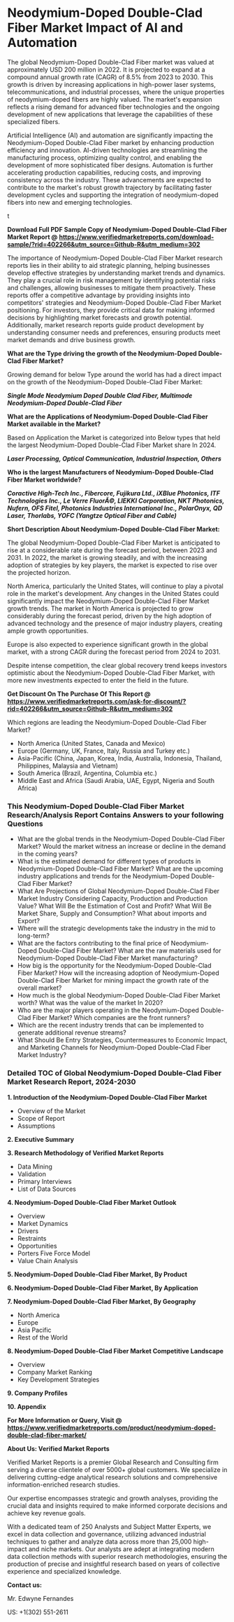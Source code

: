 <meta name="title" content="Global Neodymium-Doped Double-Clad Fiber Market Impact of AI and Automation"><meta name="description" content="The global Neodymium-Doped Double-Clad Fiber market was valued at approximately USD 200 million in 2022. It is projected to expand at a compound annual growth rate (CA"><meta name="title" content="Neodymium-Doped Double-Clad Fiber Market Size, Share, Scope, Trends, Growth, Opportunities, Analysis, Forecast"><h1>Neodymium-Doped Double-Clad Fiber Market Impact of AI and Automation</h1><p>The global Neodymium-Doped Double-Clad Fiber market was valued at approximately USD 200 million in 2022. It is projected to expand at a compound annual growth rate (CAGR) of 8.5% from 2023 to 2030. This growth is driven by increasing applications in high-power laser systems, telecommunications, and industrial processes, where the unique properties of neodymium-doped fibers are highly valued. The market's expansion reflects a rising demand for advanced fiber technologies and the ongoing development of new applications that leverage the capabilities of these specialized fibers.</p><p>Artificial Intelligence (AI) and automation are significantly impacting the Neodymium-Doped Double-Clad Fiber market by enhancing production efficiency and innovation. AI-driven technologies are streamlining the manufacturing process, optimizing quality control, and enabling the development of more sophisticated fiber designs. Automation is further accelerating production capabilities, reducing costs, and improving consistency across the industry. These advancements are expected to contribute to the market's robust growth trajectory by facilitating faster development cycles and supporting the integration of neodymium-doped fibers into new and emerging technologies.</p>t</p><p id="" class=""><strong>Download Full PDF Sample Copy of Neodymium-Doped Double-Clad Fiber Market Report @ <a href="https://www.verifiedmarketreports.com/download-sample/?rid=402266&utm_source=Github-R&utm_medium=302" target="_blank">https://www.verifiedmarketreports.com/download-sample/?rid=402266&utm_source=Github-R&utm_medium=302</a></strong></p><p>The importance of&nbsp;Neodymium-Doped Double-Clad Fiber Market research reports lies in their ability to aid strategic planning, helping businesses develop effective strategies by understanding market trends and dynamics. They play a crucial role in risk management by identifying potential risks and challenges, allowing businesses to mitigate them proactively. These reports offer a competitive advantage by providing insights into competitors' strategies and Neodymium-Doped Double-Clad Fiber Market positioning. For investors, they provide critical data for making informed decisions by highlighting market forecasts and growth potential. Additionally, market research reports guide product development by understanding consumer needs and preferences, ensuring products meet market demands and drive business growth.</p><p><strong>What are the&nbsp;Type driving the growth of the Neodymium-Doped Double-Clad Fiber Market?</strong></p><p id="" class="">Growing demand for below Type around the world has had a direct impact on the growth of the Neodymium-Doped Double-Clad Fiber Market:</p><em><strong>Single Mode Neodymium Doped Double Clad Fiber, Multimode Neodymium-Doped Double-Clad Fiber</strong></em></p><strong>What are the&nbsp;Applications&nbsp;of Neodymium-Doped Double-Clad Fiber Market available in the Market?</strong></p><p id="" class="">Based on Application the Market is categorized into Below types that held the largest Neodymium-Doped Double-Clad Fiber Market share In 2024.</p><em><strong>Laser Processing, Optical Communication, Industrial Inspection, Others</strong></em></p><strong>Who is the largest Manufacturers of Neodymium-Doped Double-Clad Fiber Market worldwide?</strong></p><p><em><strong>Coractive High-Tech Inc., Fibercore, Fujikura Ltd., iXBlue Photonics, ITF Technologies Inc., Le Verre FluorÃ©, LIEKKI Corporation, NKT Photonics, Nufern, OFS Fitel, Photonics Industries International Inc., PolarOnyx, QD Laser, Thorlabs, YOFC (Yangtze Optical Fiber and Cable)</strong></em></p><p id="" class=""><strong>Short Description About Neodymium-Doped Double-Clad Fiber Market:</strong></p><p>The global Neodymium-Doped Double-Clad Fiber Market is anticipated to rise at a considerable rate during the forecast period, between 2023 and 2031. In 2022, the market is growing steadily, and with the increasing adoption of strategies by key players, the market is expected to rise over the projected horizon.</p><p>North America, particularly the United States, will continue to play a pivotal role in the market's development. Any changes in the United States could significantly impact the Neodymium-Doped Double-Clad Fiber Market growth trends. The market in North America is projected to grow considerably during the forecast period, driven by the high adoption of advanced technology and the presence of major industry players, creating ample growth opportunities.</p><p>Europe is also expected to experience significant growth in the global market, with a strong CAGR during the forecast period from 2024 to 2031.</p><p>Despite intense competition, the clear global recovery trend keeps investors optimistic about the Neodymium-Doped Double-Clad Fiber Market, with more new investments expected to enter the field in the future.</p><p id="" class=""><strong>Get Discount On The Purchase Of This Report @ <a href="https://www.verifiedmarketreports.com/ask-for-discount/?rid=402266&utm_source=Github-R&utm_medium=302" target="_blank">https://www.verifiedmarketreports.com/ask-for-discount/?rid=402266&utm_source=Github-R&utm_medium=302</a></strong></p>Which regions are leading the Neodymium-Doped Double-Clad Fiber Market?</p><ul><li>North America (United States, Canada and Mexico)</li><li>Europe (Germany, UK, France, Italy, Russia and Turkey etc.)</li><li>Asia-Pacific (China, Japan, Korea, India, Australia, Indonesia, Thailand, Philippines, Malaysia and Vietnam)</li><li>South America (Brazil, Argentina, Columbia etc.)</li><li>Middle East and Africa (Saudi Arabia, UAE, Egypt, Nigeria and South Africa)</li></ul><h3 id="" class="">This Neodymium-Doped Double-Clad Fiber Market Research/Analysis Report Contains Answers to your following Questions</h3><ul><li>What are the global trends in the Neodymium-Doped Double-Clad Fiber Market? Would the market witness an increase or decline in the demand in the coming years?</li><li>What is the estimated demand for different types of products in Neodymium-Doped Double-Clad Fiber Market? What are the upcoming industry applications and trends for the Neodymium-Doped Double-Clad Fiber Market?</li><li>What Are Projections of Global Neodymium-Doped Double-Clad Fiber Market Industry Considering Capacity, Production and Production Value? What Will Be the Estimation of Cost and Profit? What Will Be Market Share, Supply and Consumption? What about imports and Export?</li><li>Where will the strategic developments take the industry in the mid to long-term?</li><li>What are the factors contributing to the final price of Neodymium-Doped Double-Clad Fiber Market? What are the raw materials used for Neodymium-Doped Double-Clad Fiber Market manufacturing?</li><li>How big is the opportunity for the Neodymium-Doped Double-Clad Fiber Market? How will the increasing adoption of Neodymium-Doped Double-Clad Fiber Market for mining impact the growth rate of the overall market?</li><li>How much is the global Neodymium-Doped Double-Clad Fiber Market worth? What was the value of the market In 2020?</li><li>Who are the major players operating in the Neodymium-Doped Double-Clad Fiber Market? Which companies are the front runners?</li><li>Which are the recent industry trends that can be implemented to generate additional revenue streams?</li><li>What Should Be Entry Strategies, Countermeasures to Economic Impact, and Marketing Channels for Neodymium-Doped Double-Clad Fiber Market Industry?</li></ul><h3 id="" class="">Detailed TOC of Global Neodymium-Doped Double-Clad Fiber Market Research Report, 2024-2030</h3><p id="" class=""><strong>1. Introduction of the Neodymium-Doped Double-Clad Fiber Market</strong></p><ul><li>Overview of the Market</li><li>Scope of Report</li><li>Assumptions</li></ul><p id="" class=""><strong>2. Executive Summary</strong></p><p id="" class=""><strong>3. Research Methodology of Verified Market Reports</strong></p><ul><li>Data Mining</li><li>Validation</li><li>Primary Interviews</li><li>List of Data Sources</li></ul><p id="" class=""><strong>4. Neodymium-Doped Double-Clad Fiber Market Outlook</strong></p><ul><li>Overview</li><li>Market Dynamics</li><li>Drivers</li><li>Restraints</li><li>Opportunities</li><li>Porters Five Force Model</li><li>Value Chain Analysis</li></ul><p id="" class=""><strong>5. Neodymium-Doped Double-Clad Fiber Market, By Product</strong></p><p id="" class=""><strong>6. Neodymium-Doped Double-Clad Fiber Market, By Application</strong></p><p id="" class=""><strong>7. Neodymium-Doped Double-Clad Fiber Market, By Geography</strong></p><ul><li>North America</li><li>Europe</li><li>Asia Pacific</li><li>Rest of the World</li></ul><p id="" class=""><strong>8. Neodymium-Doped Double-Clad Fiber Market Competitive Landscape</strong></p><ul><li>Overview</li><li>Company Market Ranking</li><li>Key Development Strategies</li></ul><p id="" class=""><strong>9. Company Profiles</strong></p><p id="" class=""><strong>10. Appendix</strong></p><p id="" class=""><strong>For More Information or Query, Visit @ <a href="https://www.verifiedmarketreports.com/product/neodymium-doped-double-clad-fiber-market/" target="_blank">https://www.verifiedmarketreports.com/product/neodymium-doped-double-clad-fiber-market/</a></strong></p><p id="" class=""><strong>About Us: Verified Market Reports</strong></p><p id="" class="">Verified Market Reports is a premier Global Research and Consulting firm serving a diverse clientele of over 5000+ global customers. We specialize in delivering cutting-edge analytical research solutions and comprehensive information-enriched research studies.</p><p id="" class="">Our expertise encompasses strategic and growth analyses, providing the crucial data and insights required to make informed corporate decisions and achieve key revenue goals.</p><p id="" class="">With a dedicated team of 250 Analysts and Subject Matter Experts, we excel in data collection and governance, utilizing advanced industrial techniques to gather and analyze data across more than 25,000 high-impact and niche markets. Our analysts are adept at integrating modern data collection methods with superior research methodologies, ensuring the production of precise and insightful research based on years of collective experience and specialized knowledge.</p><p id="" class=""><strong>Contact us:</strong></p><p id="" class="">Mr. Edwyne Fernandes</p><p id="" class="">US: +1(302) 551-2611</p>